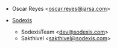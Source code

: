 - Oscar Reyes \<<oscar.reyes@jarsa.com>\>

- [Sodexis](https://www.sodexis.com)
  - SodexisTeam \<<dev@sodexis.com>\>
  - Sakthivel \<<sakthivel@sodexis.com>\>
